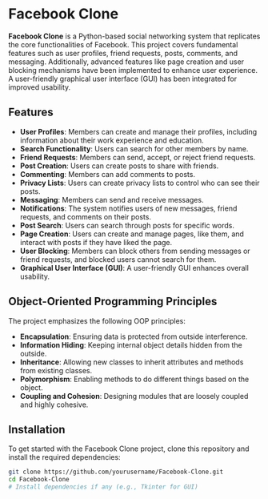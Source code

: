 # Facebook Clone
**Facebook Clone** is a Python-based social networking system that replicates the core functionalities of Facebook. This project covers fundamental features such as user profiles, friend requests, posts, comments, and messaging. Additionally, advanced features like page creation and user blocking mechanisms have been implemented to enhance user experience. A user-friendly graphical user interface (GUI) has been integrated for improved usability.

## Features

- **User Profiles**: Members can create and manage their profiles, including information about their work experience and education.
- **Search Functionality**: Users can search for other members by name.
- **Friend Requests**: Members can send, accept, or reject friend requests.
- **Post Creation**: Users can create posts to share with friends.
- **Commenting**: Members can add comments to posts.
- **Privacy Lists**: Users can create privacy lists to control who can see their posts.
- **Messaging**: Members can send and receive messages.
- **Notifications**: The system notifies users of new messages, friend requests, and comments on their posts.
- **Post Search**: Users can search through posts for specific words.
- **Page Creation**: Users can create and manage pages, like them, and interact with posts if they have liked the page.
- **User Blocking**: Members can block others from sending messages or friend requests, and blocked users cannot search for them.
- **Graphical User Interface (GUI)**: A user-friendly GUI enhances overall usability.


## Object-Oriented Programming Principles

The project emphasizes the following OOP principles:
- **Encapsulation**: Ensuring data is protected from outside interference.
- **Information Hiding**: Keeping internal object details hidden from the outside.
- **Inheritance**: Allowing new classes to inherit attributes and methods from existing classes.
- **Polymorphism**: Enabling methods to do different things based on the object.
- **Coupling and Cohesion**: Designing modules that are loosely coupled and highly cohesive.

## Installation

To get started with the Facebook Clone project, clone this repository and install the required dependencies:

```bash
git clone https://github.com/yourusername/Facebook-Clone.git
cd Facebook-Clone
# Install dependencies if any (e.g., Tkinter for GUI)
